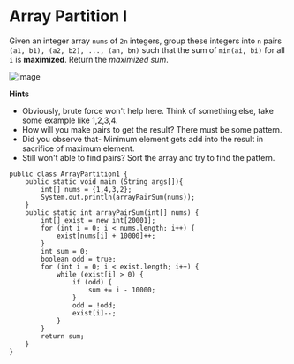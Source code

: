 # Array Partition I

Given an integer array ```nums``` of ```2n``` integers, group these integers into ```n``` pairs ```(a1, b1), (a2, b2), ..., (an, bn)``` such that the sum of ```min(ai, bi)``` for all ```i``` is **maximized**. Return the *maximized sum*.

![image](https://user-images.githubusercontent.com/19383145/123532181-0f6d4a00-d6d9-11eb-8a35-0b19abe1e591.png)

**Hints**
- Obviously, brute force won't help here. Think of something else, take some example like 1,2,3,4.
- How will you make pairs to get the result? There must be some pattern.
- Did you observe that- Minimum element gets add into the result in sacrifice of maximum element.
- Still won't able to find pairs? Sort the array and try to find the pattern.

```
public class ArrayPartition1 {
    public static void main (String args[]){
        int[] nums = {1,4,3,2};
        System.out.println(arrayPairSum(nums));
    }
    public static int arrayPairSum(int[] nums) {
        int[] exist = new int[20001];
        for (int i = 0; i < nums.length; i++) {
            exist[nums[i] + 10000]++;
        }
        int sum = 0;
        boolean odd = true;
        for (int i = 0; i < exist.length; i++) {
            while (exist[i] > 0) {
                if (odd) {
                    sum += i - 10000;
                }
                odd = !odd;
                exist[i]--;
            }
        }
        return sum;
    }
}
```
